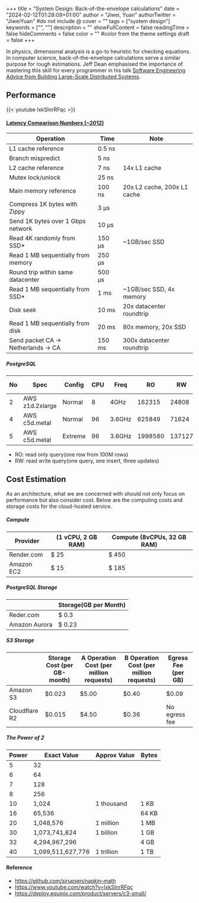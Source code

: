 +++
title = "System Design: Back-of-the-envelope calculations"
date = "2024-02-12T01:28:09+01:00"
author = "Jiwei, Yuan"
authorTwitter = "JiweiYuan" #do not include @
cover = ""
tags = ["system design"]
keywords = ["", ""]
description = ""
showFullContent = false
readingTime = false
hideComments = false
color = "" #color from the theme settings
draft = false
+++



In physics, dimensional analysis is a go-to heuristic for checking equations. In computer science, back-of-the-envelope calculations serve a similar purpose for rough estimations. Jeff Dean emphasised the importance of mastering this skill for every programmer in his talk [Software Engineering Advice from Building Large-Scale Distributed Systems](https://static.googleusercontent.com/media/research.google.com/en//people/jeff/stanford-295-talk.pdf).

## Performance

{{< youtube IxkSlnrRFqc >}}

#### [Latency Comparison Numbers (~2012)](https://gist.github.com/jboner/2841832)

| Operation                           | Time   | Note                        |
| ----------------------------------- | ------ | --------------------------- |
| L1 cache reference                  | 0.5 ns |                             |
| Branch mispredict                   | 5 ns   |                             |
| L2 cache reference                  | 7 ns   | 14x L1 cache                |
| Mutex lock/unlock                   | 25 ns  |                             |
| Main memory reference               | 100 ns | 20x L2 cache, 200x L1 cache |
| Compress 1K bytes with Zippy        | 3 µs   |                             |
| Send 1K bytes over 1 Gbps network   | 10 µs  |                             |
| Read 4K randomly from SSD*          | 150 µs | ~1GB/sec SSD                |
| Read 1 MB sequentially from memory  | 250 µs |                             |
| Round trip within same datacenter   | 500 µs |                             |
| Read 1 MB sequentially from SSD*    | 1 ms   | ~1GB/sec SSD, 4x memory     |
| Disk seek                           | 10 ms  | 20x datacenter roundtrip    |
| Read 1 MB sequentially from disk    | 20 ms  | 80x memory, 20x SSD         |
| Send packet CA -> Netherlands -> CA | 150 ms | 300x datacenter roundtrip   |


##### PostgreSQL

| No  | Spec                 | Config  | CPU | Freq    | RO     | RW    | Cost ($/month) |
|-----|----------------------|---------|-----|---------|--------|-------|----------------|
| 2   | AWS z1d.2xlarge       | Normal  | 8   | 4GHz    | 162315 | 24808 | 300            |
| 4   | AWS c5d.metal         | Normal  | 96  | 3.6GHz  | 625849 | 71624 | 2500           |
| 5   | AWS c5d.metal         | Extreme | 96  | 3.6GHz  | 1998580| 137127| 5000           |
- RO: read only query(one row from 100M rows)
- RW: read write query(one query, one insert, three updates)

## Cost Estimation
As an architecture, what we are concerned with should not only focus on performance but also consider cost. Below are the computing costs and storage costs for the cloud-hosted service.

##### Compute

| Provider      | (1 vCPU, 2 GB RAM) | Compute (8vCPUs, 32 GB RAM) |
| ------------- | ------------------ | --------------------------- |
| Render.com    | $ 25               | $ 450                       |
| Amazon EC2    | $ 15               | $ 185                       |


##### PostgreSQL Storage

|               | Storage(GB per Month) |
| ------------- | --------------------- |
| Reder.com     | $ 0.3                 |
| Amazon Aurora | $ 0.23                |

##### S3 Storage

|               | Storage Cost (per GB-month) | A Operation Cost (per million requests) | B Operation Cost (per million requests) | Egress Fee (per GB) |
| ------------- | --------------------------- | --------------------------------------- | --------------------------------------- | ------------------- |
| Amazon S3     | $0.023                      | $5.00                                   | $0.40                                   | $0.09               |
| Cloudflare R2 | $0.015                      | $4.50                                   | $0.36                                   | No egress fee       |


##### The Power of 2

| Power | Exact Value          | Approx Value | Bytes |
|-------|----------------------|--------------|-------|
| 5     | 32                   |              |       |
| 6     | 64                   |              |       |
| 7     | 128                  |              |       |
| 8     | 256                  |              |       |
| 10    | 1,024                | 1 thousand   | 1 KB  |
| 16    | 65,536               |              | 64 KB |
| 20    | 1,048,576            | 1 million    | 1 MB  |
| 30    | 1,073,741,824        | 1 billion    | 1 GB  |
| 32    | 4,294,967,296        |              | 4 GB  |
| 40    | 1,099,511,627,776    | 1 trillion   | 1 TB  |


#### Reference
- https://github.com/sirupsen/napkin-math
- https://www.youtube.com/watch?v=IxkSlnrRFqc
- https://deploy.equinix.com/product/servers/c3-small/
